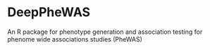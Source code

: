 # DeepPheWAS
An R package for phenotype generation and association testing for phenome wide associations studies (PheWAS)
